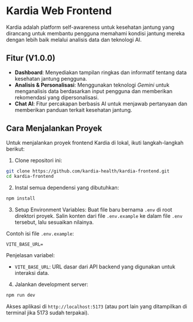 # Kardia Web Frontend

Kardia adalah platform self-awareness untuk kesehatan jantung yang dirancang untuk membantu pengguna memahami kondisi jantung mereka dengan lebih baik melalui analisis data dan teknologi AI.

## Fitur (V1.0.0)
- **Dashboard**: Menyediakan tampilan ringkas dan informatif tentang data kesehatan jantung pengguna.  
- **Analisis & Personalisasi**: Menggunakan teknologi *Gemini* untuk menganalisis data berdasarkan input pengguna dan memberikan rekomendasi yang dipersonalisasi.  
- **Chat AI**: Fitur percakapan berbasis AI untuk menjawab pertanyaan dan memberikan panduan terkait kesehatan jantung.  

## Cara Menjalankan Proyek
Untuk menjalankan proyek frontend Kardia di lokal, ikuti langkah-langkah berikut:

1. Clone repositori ini:
  ```bash
  git clone https://github.com/kardia-health/kardia-frontend.git
  cd kardia-frontend
  ```
2. Instal semua dependensi yang dibutuhkan:
  ```bash
  npm install
  ```
3. Setup Environment Variables: Buat file baru bernama `.env` di root direktori proyek. Salin konten dari file `.env.example` ke dalam file `.env` tersebut, lalu sesuaikan nilainya.

  Contoh isi file `.env.example`:
  ```
  VITE_BASE_URL=
  ```

  Penjelasan variabel:
  - `VITE_BASE_URL`: URL dasar dari API backend yang digunakan untuk interaksi data.

4. Jalankan development server:
  ```bash
  npm run dev
  ```
  Akses aplikasi di `http://localhost:5173` (atau port lain yang ditampilkan di terminal jika 5173 sudah terpakai).
